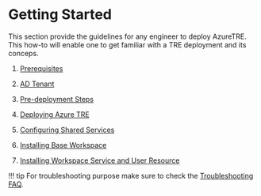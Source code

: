 # Getting Started

This section provide the guidelines for any engineer to deploy AzureTRE. This how-to will enable one to get familiar with a TRE deployment and its conceps.

1. [Prerequisites](prerequisites.md)

1. [AD Tenant](ad-tenant-choices.md)

1. [Pre-deployment Steps](pre-deployment-steps.md)

1. [Deploying Azure TRE](deploying-azure-tre.md)

1. [Configuring Shared Services](configuring-shared-services.md)

1. [Installing Base Workspace](installing-base-workspace.md)

1. [Installing Workspace Service and User Resource](installing-workspace-service-and-user-resource.md)

!!! tip
    For troubleshooting purpose make sure to check the [Troubleshooting FAQ](../../troubleshooting-faq/index.md).